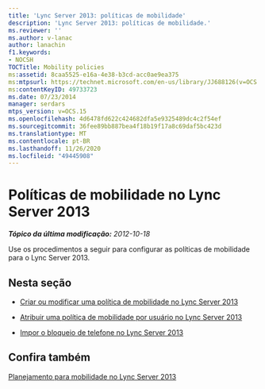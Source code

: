 ```yaml
---
title: 'Lync Server 2013: políticas de mobilidade'
description: 'Lync Server 2013: políticas de mobilidade.'
ms.reviewer: ''
ms.author: v-lanac
author: lanachin
f1.keywords:
- NOCSH
TOCTitle: Mobility policies
ms:assetid: 8caa5525-e16a-4e38-b3cd-acc0ae9ea375
ms:mtpsurl: https://technet.microsoft.com/en-us/library/JJ688126(v=OCS.15)
ms:contentKeyID: 49733723
ms.date: 07/23/2014
manager: serdars
mtps_version: v=OCS.15
ms.openlocfilehash: 4d6478fd622c424682dfa5e9325489dc4c2f54ef
ms.sourcegitcommit: 36fee89bb887bea4f18b19f17a8c69daf5bc423d
ms.translationtype: MT
ms.contentlocale: pt-BR
ms.lasthandoff: 11/26/2020
ms.locfileid: "49445908"
---
```

# <a name="mobility-policies-in-lync-server-2013"></a>Políticas de mobilidade no Lync Server 2013

<div data-xmlns="http://www.w3.org/1999/xhtml">

<div class="topic" data-xmlns="http://www.w3.org/1999/xhtml" data-msxsl="urn:schemas-microsoft-com:xslt" data-cs="https://msdn.microsoft.com/">

<div data-asp="https://msdn2.microsoft.com/asp">



</div>

<div id="mainSection">

<div id="mainBody">

<span> </span>

_**Tópico da última modificação:** 2012-10-18_

Use os procedimentos a seguir para configurar as políticas de mobilidade para o Lync Server 2013.

<div>

## <a name="in-this-section"></a>Nesta seção

  - [Criar ou modificar uma política de mobilidade no Lync Server 2013](lync-server-2013-create-or-modify-a-mobility-policy.md)

  - [Atribuir uma política de mobilidade por usuário no Lync Server 2013](lync-server-2013-assign-a-per-user-mobility-policy.md)

  - [Impor o bloqueio de telefone no Lync Server 2013](lync-server-2013-enforce-phone-locking.md)

</div>

<div>

## <a name="see-also"></a>Confira também


[Planejamento para mobilidade no Lync Server 2013](lync-server-2013-planning-for-mobility.md)  
  

</div>

</div>

<span> </span>

</div>

</div>

</div>

